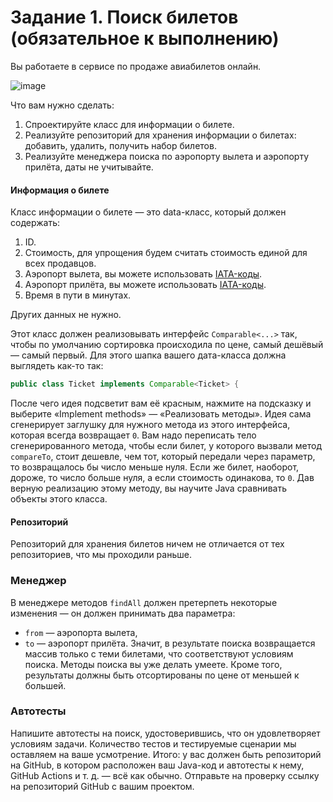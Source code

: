 # Задание 1. Поиск билетов (обязательное к выполнению)

Вы работаете в сервисе по продаже авиабилетов онлайн.

![image](https://user-images.githubusercontent.com/53707586/154491051-0bc17b53-cf07-4502-80c0-6379e1a89b92.png)

Что вам нужно сделать:
1. Спроектируйте класс для информации о билете.
1. Реализуйте репозиторий для хранения информации о билетах: добавить, удалить, получить набор билетов.
1. Реализуйте менеджера поиска по аэропорту вылета и аэропорту прилёта, даты не учитывайте.

#### Информация о билете

Класс информации о билете — это data-класс, который должен содержать:
1. ID.
1. Стоимость, для упрощения будем считать стоимость единой для всех продавцов.
1. Аэропорт вылета, вы можете использовать [IATA-коды](https://ru.wikipedia.org/wiki/%D0%9A%D0%BE%D0%B4_%D0%B0%D1%8D%D1%80%D0%BE%D0%BF%D0%BE%D1%80%D1%82%D0%B0_%D0%98%D0%90%D0%A2%D0%90).
1. Аэропорт прилёта, вы можете использовать [IATA-коды](https://ru.wikipedia.org/wiki/%D0%9A%D0%BE%D0%B4_%D0%B0%D1%8D%D1%80%D0%BE%D0%BF%D0%BE%D1%80%D1%82%D0%B0_%D0%98%D0%90%D0%A2%D0%90).
1. Время в пути в минутах.

Других данных не нужно.

Этот класс должен реализовывать интерфейс `Comparable<...>` так, чтобы по умолчанию сортировка происходила по цене, самый дешёвый — самый первый. Для этого шапка вашего дата-класса должна выглядеть как-то так:
```java
public class Ticket implements Comparable<Ticket> {
```
После чего идея подсветит вам её красным, нажмите на подсказку и выберите «Implement methods» — «Реализовать методы». Идея сама сгенерирует заглушку для нужного метода из этого интерфейса, которая всегда возвращает `0`. Вам надо переписать тело сгенерированного метода, чтобы если билет, у которого вызвали метод `compareTo`, стоит дешевле, чем тот, который передали через параметр, то возвращалось бы число меньше нуля. Если же билет, наоборот, дороже, то число больше нуля, а если стоимость одинакова, то `0`. Дав верную реализацию этому методу, вы научите Java сравнивать объекты этого класса.
#### Репозиторий
Репозиторий для хранения билетов ничем не отличается от тех репозиториев, что мы проходили раньше.
### Менеджер
В менеджере методов `findAll` должен претерпеть некоторые изменения — он должен принимать два параметра:
* `from` — аэропорта вылета,
* `to` —  аэропорт прилёта.
  Значит, в результате поиска возвращается массив только с теми билетами, что соответствуют условиям поиска. Методы поиска вы уже делать умеете.
  Кроме того, результаты должны быть отсортированы по цене от меньшей к большей.
### Автотесты
Напишите автотесты на поиск, удостоверившись, что он удовлетворяет условиям задачи. Количество тестов и тестируемые сценарии мы оставляем на ваше усмотрение.
Итого: у вас должен быть репозиторий на GitHub, в котором расположен ваш Java-код и автотесты к нему, GitHub Actions и т. д. — всё как обычно.
Отправьте на проверку ссылку на репозиторий GitHub с вашим проектом. 